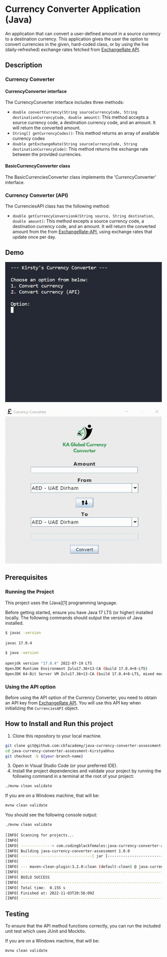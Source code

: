 # Currency Converter Application (Java)

An application that can convert a user-defined amount in a source currency to a destination currency. This application gives the user the option to convert currencies in the given, hard-coded class, or by using the live (daily-refreshed) exchange rates fetched from [ExchangeRate API](https://v6.exchangerate-api.com/). 
## Description
### Currency Converter
#### CurrencyConverter interface
The CurrencyConverter interface includes three methods:
- `double convertCurrency(String sourceCurrencyCode, String destinationCurrencyCode, double amount)`: This method accepts a source currency code, a destination currency code, and an amount. It will return the converted amount.
- `String[] getCurrencyCodes()`: This method returns an array of available currency codes
- `double getExchangeRate(String sourceCurrencyCode, String destinationCurrencyCode)`: This method returns the exchange rate between the provided currencies.
#### BasicCurrencyConverter class
The BasicCurrenciesConverter class implements the 'CurrencyConverter' interface. 
### Currency Converter (API)
The CurrenciesAPI class has the following method:
- `double getCurrencyConversionA(String source, String destination, double amount)`: This method excepts a source currency code, a destination currency code, and an amount. It will return the converted amount from the from [ExchangeRate-API](https://v6.exchangerate-api.com/), using exchange rates that update once per day.

## Demo
<p align="center">
  <img src="images/CLI(1).gif" alt="Currency Converter CLI demo" />
</p>
<p align="center">
  <img src="images/SWING.gif" alt="Currency Converter SWING GUI demo" />
</p>

## Prerequisites
### Running the Project
This project uses the [Java][1] programming language.

Before getting started, ensure you have Java 17 LTS (or higher) installed locally. The following commands should output the version of Java installed.

```bash
$ javac -version

javac 17.0.4
```

```bash
$ java -version

openjdk version "17.0.4" 2022-07-19 LTS
OpenJDK Runtime Environment Zulu17.36+13-CA (build 17.0.4+8-LTS)
OpenJDK 64-Bit Server VM Zulu17.36+13-CA (build 17.0.4+8-LTS, mixed mode, sharing)
```
### Using the API option
Before using the API option of the Currency Converter, you need to obtain an API key from [ExchangeRate API](https://v6.exchangerate-api.com/). You will use this API key when initializing the `CurrenciesAPI` object.

## How to Install and Run this project

1. Clone this repository to your local machine.
```bash
git clone git@github.com:cbfacademy/java-currency-converter-assessment-kirstyabhus.git
cd java-currency-converter-assessment-kirstyabhus
git checkout -b ${your-branch-name}
```

3. Open in Visual Studio Code (or your preferred IDE).
4. Install the project dependencies and validate your project by running the following command in a terminal at the root of your project:

```bash
./mvnw clean validate
```

If you are on a Windows machine, that will be:

```bat
mvnw clean validate
```

You should see the following console output:

```bash
./mvnw clean validate

[INFO] Scanning for projects...
[INFO] 
[INFO] --------------< com.codingblackfemales:java-currency-converter-assessment >-----------------
[INFO] Building java-currency-converter-assessment 1.0.0
[INFO] --------------------------------[ jar ]---------------------------------
[INFO] 
[INFO] --- maven-clean-plugin:3.2.0:clean (default-clean) @ java-currency-converter-assessment ---
[INFO] ------------------------------------------------------------------------
[INFO] BUILD SUCCESS
[INFO] ------------------------------------------------------------------------
[INFO] Total time:  0.155 s
[INFO] Finished at: 2022-11-03T20:56:09Z
[INFO] ------------------------------------------------------------------------

```

## Testing
To ensure that the API method functions correctly, you can run the included unit test which uses JUnit and Mockito.

If you are on a Windows machine, that will be:

```bat
mvnw clean validate
```
